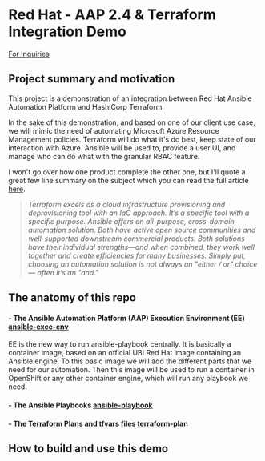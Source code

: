 # Red Hat - AAP 2.4 & Terraform Integration Demo
[For Inquiries](mailto:dcuerrie@redhat.com)
## Project summary and motivation

This project is a demonstration of an integration between Red Hat Ansible Automation Platform and HashiCorp Terraform.

In the sake of this demonstration, and based on one of our client use case, we will mimic the need of automating Microsoft Azure Resource Management policies. Terraform will do what it's do best, keep state of our interaction with Azure. Ansible will be used to, provide a user UI, and manage who can do what with the granular RBAC feature. 

I won't go over how one product complete the other one, but I'll quote a great few line summary on the subject which you can read the full article [here](https://www.redhat.com/en/topics/automation/ansible-vs-terraform).

>_Terraform excels as a cloud infrastructure provisioning and deprovisioning tool with an IaC approach. It’s a specific tool with a specific purpose. Ansible offers an all-purpose, cross-domain automation solution. Both have active open source communities and well-supported downstream commercial products. Both solutions have their individual strengths—and when combined, they work well together and create efficiencies for many businesses. Simply put, choosing an automation solution is not always an "either / or" choice— often it’s an "and."_


## The anatomy of this repo

#### - The Ansible Automation Platform (AAP) Execution Environment (EE) [__ansible-exec-env__](https://github.com/Red-Hat-Demo-Use-Cases/demo-aap-terraform-integration/tree/main/ansible-exec-env)

EE is the new way to run ansible-playbook centrally. It is basically a container image, based on an official UBI Red Hat image containing an Ansible engine. To this basic image we will add the different parts that we need for our automation. Then this image will be used to run a container in OpenShift or any other container engine, which will run any playbook we need.

#### - The Ansible Playbooks [__ansible-playbook__](https://github.com/Red-Hat-Demo-Use-Cases/demo-aap-terraform-integration/tree/main/ansible-playbook)

#### - The Terraform Plans and tfvars files [__terraform-plan__](https://github.com/Red-Hat-Demo-Use-Cases/demo-aap-terraform-integration/tree/main/terraform-plan)

## How to build and use this demo